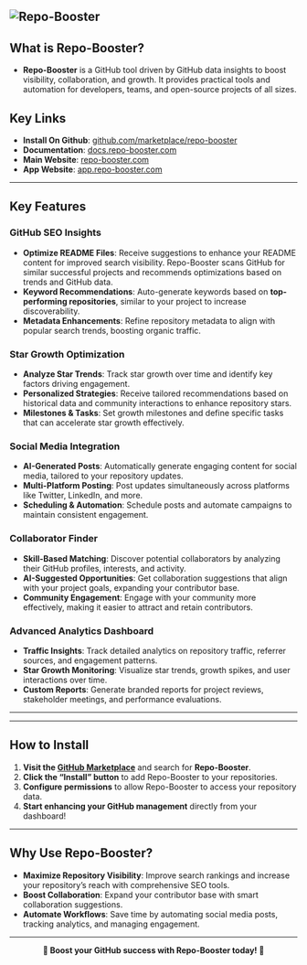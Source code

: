 ![Repo-Booster](https://github.com/user-attachments/assets/9f49e293-f2d5-465b-917f-0aa564d2f753)
---
## What is Repo-Booster?

- **Repo-Booster** is a GitHub tool driven by GitHub data insights to boost visibility, collaboration, and growth. It provides practical tools and automation for developers, teams, and open-source projects of all sizes.

## Key Links
- **Install On Github**: [github.com/marketplace/repo-booster](https://github.com/apps/repo-booster)
- **Documentation**: [docs.repo-booster.com](https://docs.repo-booster.com)
- **Main Website**: [repo-booster.com](https://repo-booster.com)
- **App Website**: [app.repo-booster.com](https://app.repo-booster.com)

---

## Key Features

### **GitHub SEO Insights**
   - **Optimize README Files**: Receive suggestions to enhance your README content for improved search visibility. Repo-Booster scans GitHub for similar successful projects and recommends optimizations based on trends and GitHub data.
   - **Keyword Recommendations**: Auto-generate keywords based on **top-performing repositories**, similar to your project to increase discoverability.
   - **Metadata Enhancements**: Refine repository metadata to align with popular search trends, boosting organic traffic.

### **Star Growth Optimization**
   - **Analyze Star Trends**: Track star growth over time and identify key factors driving engagement.
   - **Personalized Strategies**: Receive tailored recommendations based on historical data and community interactions to enhance repository stars.
   - **Milestones & Tasks**: Set growth milestones and define specific tasks that can accelerate star growth effectively.

### **Social Media Integration**
   - **AI-Generated Posts**: Automatically generate engaging content for social media, tailored to your repository updates.
   - **Multi-Platform Posting**: Post updates simultaneously across platforms like Twitter, LinkedIn, and more.
   - **Scheduling & Automation**: Schedule posts and automate campaigns to maintain consistent engagement.

### **Collaborator Finder**
   - **Skill-Based Matching**: Discover potential collaborators by analyzing their GitHub profiles, interests, and activity.
   - **AI-Suggested Opportunities**: Get collaboration suggestions that align with your project goals, expanding your contributor base.
   - **Community Engagement**: Engage with your community more effectively, making it easier to attract and retain contributors.

### **Advanced Analytics Dashboard**
   - **Traffic Insights**: Track detailed analytics on repository traffic, referrer sources, and engagement patterns.
   - **Star Growth Monitoring**: Visualize star trends, growth spikes, and user interactions over time.
   - **Custom Reports**: Generate branded reports for project reviews, stakeholder meetings, and performance evaluations.

---


---

## How to Install

1. **Visit the [GitHub Marketplace](https://github.com/apps/repo-booster)** and search for **Repo-Booster**.
2. **Click the “Install” button** to add Repo-Booster to your repositories.
3. **Configure permissions** to allow Repo-Booster to access your repository data.
4. **Start enhancing your GitHub management** directly from your dashboard!

---

## Why Use Repo-Booster?

- **Maximize Repository Visibility**: Improve search rankings and increase your repository’s reach with comprehensive SEO tools.
- **Boost Collaboration**: Expand your contributor base with smart collaboration suggestions.
- **Automate Workflows**: Save time by automating social media posts, tracking analytics, and managing engagement.

---

<p align="center">
  <strong>🚀 Boost your GitHub success with Repo-Booster today! 🚀</strong>
</p>
